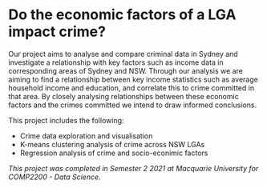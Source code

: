 # Do the economic factors of a LGA impact crime?

Our project aims to analyse and compare criminal data in Sydney and investigate a relationship with key factors such as income data in corresponding areas of Sydney and NSW. 
Through our analysis we are aiming to find a relationship between key income statistics such as average household income and education, and correlate this to crime committed in that area. By closely analysing relationships between these economic factors and the crimes committed we intend to draw informed conclusions.

This project includes the following:

* Crime data exploration and visualisation
* K-means clustering analysis of crime across NSW LGAs
* Regression analysis of crime and socio-econimic factors

*This project was completed in Semester 2 2021 at Macquarie University for COMP2200 - Data Science.*

